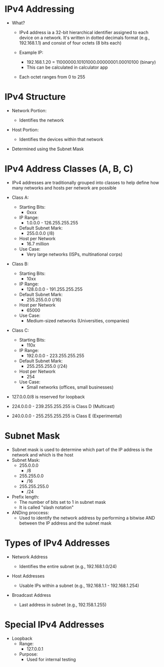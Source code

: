 # IPv4 Addressing
- What?
	- IPv4 address ia a 32-bit hierarchical identifier assigned to each device on a network. It's written in dotted decimals format (e.g., 192.168.1.1) and consist of four octets (8 bits each)
	
	- Example IP:
		- 192.168.1.20 = 11000000.10101000.00000001.00010100 (binary)
		- This can be calculated in calculator app
		
	- Each octet ranges from 0 to 255

# IPv4 Structure
- Network Portion:
	- Identifies the network
	
- Host Portion:
	- Identifies the devices within that network
	
- Determined using the Subnet Mask

# IPv4 Address Classes (A, B, C)
- IPv4 addresses are traditionally grouped into classes to help define how many networks and hosts per network are possible
- Class A:
	- Starting Bits:
		- 0xxx
	- IP Range:
		-   1.0.0.0 - 126.255.255.255
	- Default Subnet Mark:
		- 255.0.0.0 (/8)
	- Host per Network
		- 16.7 million
	- Use Case:
		- Very large networks (ISPs, multinational corps)
- Class B:
	- Starting Bits:
		- 10xx
	- IP Range:
		-   128.0.0.0 - 191.255.255.255
	- Default Subnet Mark:
		- 255.255.0.0 (/16)
	- Host per Network
		- 65000
	- Use Case:
		- Medium-sized networks (Universities, companies)
		
- Class C:
	- Starting Bits:
		- 110x
	- IP Range:
		-   192.0.0.0 - 223.255.255.255
	- Default Subnet Mark:
		- 255.255.255.0 (/24)
	- Host per Network
		- 254
	- Use Case:
		- Small networks (offices, small businesses)
		
- 127.0.0.0/8 is reserved for loopback
- 224.0.0.0 - 239.255.255.255 is Class D (Multicast)
- 240.0.0.0 - 255.255.255.255 is Class E (Experimental)

# Subnet Mask
- Subnet mask is used to determine which part of the IP address is the network and which is the host
- Subnet Mask:
	- 255.0.0.0 
		- /8 
	- 255.255.0.0 
		- /16 
	- 255.255.255.0
		- /24 
- Prefix length:
	- The number of bits set to 1 in subnet mask
	- It is called "slash notation"
- ANDing proccess:
	- Used to identify the network address by performing a bitwise AND between the IP address and the subnet mask

# Types of IPv4 Addresses
- Network Address
	- Identifies the entire subnet (e.g., 192.168.1.0/24)
	
- Host Addresses
	- Usable IPs within a subnet (e.g., 192.168.1.1 - 192.168.1.254)
	
- Broadcast Address
	- Last address in subnet (e.g., 192.158.1.255)

# Special IPv4 Addresses
- Loopback
	- Range:
		- 127.0.0.1
	- Purpose:
		- Used for internal testing


